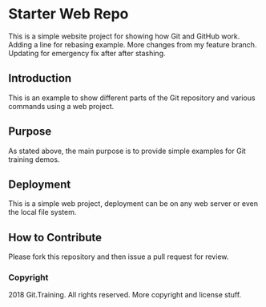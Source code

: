 

# Starter Web Repo

This is a simple website project for showing how Git and GitHub work. Adding a line for rebasing example. 
More changes from my feature branch.  Updating for emergency fix after after stashing. 

## Introduction

This is an example to show different parts of the Git repository and various commands using a web project. 

## Purpose

As stated above, the main purpose is to provide simple examples for Git training demos. 

## Deployment

This is a simple web project, deployment can be on any web server or even the local file system. 

## How to Contribute

Please fork this repository and then issue a pull request for review. 

### Copyright 
2018 Git.Training. All rights reserved. 
More copyright and license stuff. 
